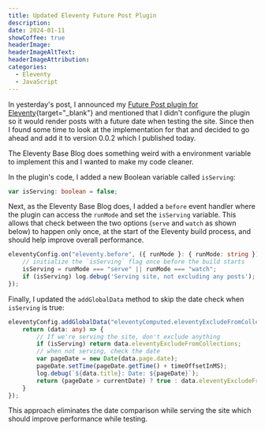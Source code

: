 ```yaml
---
title: Updated Eleventy Future Post Plugin
description: 
date: 2024-01-11
showCoffee: true
headerImage: 
headerImageAltText: 
headerImageAttribution: 
categories:
  - Eleventy
  - JavaScript	
---
```


In yesterday's post, I announced my [Future Post plugin for Eleventy](https://www.npmjs.com/package/eleventy-plugin-future-post){target="_blank"} and mentioned that I didn't configure the plugin so it would render posts with a future date when testing the site. Since then I found some time to look at the implementation for that and decided to go ahead and add it to version 0.0.2 which I published today.

The Eleventy Base Blog does something weird with a environment variable to implement this and I wanted to make my code cleaner.

In the plugin's code, I added a new Boolean variable called `isServing`:

```typescript
var isServing: boolean = false;
```

Next, as the Eleventy Base Blog does, I added a `before` event handler where the plugin can access the `runMode` and set the `isServing` variable. This allows that check between the two options (`serve` and `watch` as shown below) to happen only once, at the start of the Eleventy build process, and should help improve overall performance. 

```typescript
eleventyConfig.on("eleventy.before", ({ runMode }: { runMode: string }) => {
	// initialize the `isServing` flag once before the build starts
	isServing = runMode === "serve" || runMode === "watch";
	if (isServing) log.debug('Serving site, not excluding any posts');
});
```

Finally, I updated the `addGlobalData` method to skip the date check when `isServing` is true:

```typescript
eleventyConfig.addGlobalData("eleventyComputed.eleventyExcludeFromCollections", () => {
	return (data: any) => {
		// If we're serving the site, don't exclude anything
		if (isServing) return data.eleventyExcludeFromCollections;
		// when not serving, check the date
		var pageDate = new Date(data.page.date);
		pageDate.setTime(pageDate.getTime() + timeOffsetInMS);
		log.debug(`${data.title}: Date: ${pageDate}`);
		return (pageDate > currentDate) ? true : data.eleventyExcludeFromCollections;
	}
});
```

This approach eliminates the date comparison while serving the site which should improve performance while testing. 
